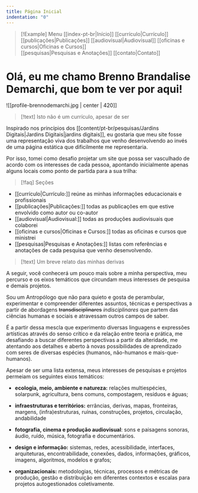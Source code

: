 ```yaml
---
title: Página Inicial
indentation: "0"
---
```


> [!Example] Menu
> [[index-pt-br|Início]] [[currículo|Currículo]]  [[publicações|Publicações]] [[audiovisual|Audiovisual]] [[oficinas e cursos|Oficinas e Cursos]]  
> [[pesquisas|Pesquisas e Anotações]] [[contato|Contato]]

# Olá, eu me chamo Brenno Brandalise Demarchi, que bom te ver por aqui!

![[profile-brennodemarchi.jpg | center | 420]]

> [!text] Isto não é um currículo, apesar de ser

Inspirado nos princípios dos [[content/pt-br/pesquisas/Jardins Digitais|Jardins Digitais|jardins digitais]], eu gostaria que meu site fosse uma representação viva dos trabalhos que venho desenvolvendo ao invés de uma página estática que dificilmente me representaria. 

Por isso, tomei como desafio projetar um site que possa ser vasculhado de acordo com os interesses de cada pessoa, apontando inicialmente apenas alguns locais como ponto de partida para a sua trilha:

> [!faq] Seções
> 

* [[currículo|Currículo:]] reúne as minhas informações educacionais e profissionais
* [[publicações|Publicações:]] todas as publicações em que estive envolvido como autor ou co-autor
* [[audiovisual|Audiovisual:]] todas as produções audiovisuais que colaborei
* [[oficinas e cursos|Oficinas e Cursos:]]  todas as oficinas e cursos que ministrei
* [[pesquisas|Pesquisas e Anotações:]] listas com referências e anotações de cada pesquisa que venho desenvolvendo.

> [!text] Um breve relato das minhas derivas

 A seguir, você conhecerá um pouco mais sobre a minha perspectiva, meu percurso e os eixos temáticos que circundam meus interesses de pesquisa e demais projetos.

Sou um Antropólogo que não para quieto e gosta de perambular, experimentar e compreender diferentes assuntos, técnicas e perspectivas a partir de abordagens ~~transdisciplinares~~ _indisciplinares_ que partem das ciências humanas e sociais e atravessam outros campos de saber.

É a partir dessa mescla que experimento diversas linguagens e expressões artísticas através do senso crítico e da relação entre teoria e prática, me desafiando a buscar diferentes perspectivas a partir da alteridade, me atentando aos detalhes e aberto à novas possibilidades de aprendizado com seres de diversas espécies (humanos, não-humanos e mais-que-humanos).

Apesar de ser uma lista extensa, meus interesses de pesquisas e projetos permeiam os seguintes eixos temáticos:

- **ecologia, meio, ambiente e natureza:** relações multiespécies, solarpunk, agricultura, bens comuns, compostagem, resíduos e águas;

- **infraestruturas e territórios:** errâncias, derivas, mapas, fronteiras, margens, (infra)estruturas, ruínas, construções, projetos, circulação, andabilidade

- **fotografia, cinema e produção audiovisual**: sons e paisagens sonoras, áudio, ruído, música, fotografia e documentários.

- **design e informação:** sistemas, redes, acessibilidade, interfaces, arquiteturas, encontrabilidade, conexões, dados, informações, gráficos, imagens, algoritmos, modelos e grafos;

- **organizacionais:** metodologias, técnicas, processos e métricas de produção, gestão e distribuição em diferentes contextos e escalas para projetos autogestionados coletivamente.